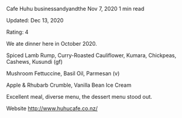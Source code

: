 Cafe Huhu
businessandyandthe
Nov 7, 2020
1 min read

Updated: Dec 13, 2020

Rating: 4

We ate dinner here in October 2020.

Spiced Lamb Rump, Curry-Roasted Cauliflower, Kumara, Chickpeas, Cashews, Kusundi (gf)

Mushroom Fettuccine, Basil Oil, Parmesan (v)

Apple & Rhubarb Crumble, Vanilla Bean Ice Cream

Excellent meal, diverse menu, the dessert menu stood out.

Website http://www.huhucafe.co.nz/